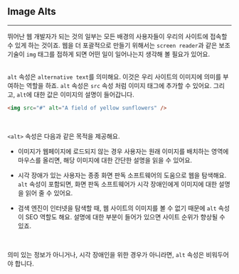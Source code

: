 ## Image Alts
---
뛰어난 웹 개발자가 되는 것의 일부는 모든 배경의 사용자들이 우리의 사이트에 접속할 수 있게 하는 것이죠. 웹을 더 포괄적으로 만들기 위해서는 `screen reader`과 같은 보조 기술이 `img` 태그를 접하게 되면 어떤 일이 일어나는지 생각해 볼 필요가 있어요.
<br>
<br>

`alt` 속성은 `alternative text`를 의미해요. 이것은 우리 사이트의 이미지에 의미를 부여하는 역할을 하죠. `alt` 속성은 `src` 속성 처럼 이미지 태그에 추가할 수 있어요. 그리고, `alt`에 대한 값은 이미지의 설명이 들어갑니다.
```html
<img src="#" alt="A field of yellow sunflowers" />
```
<br>

`<alt>` 속성은 다음과 같은 목적을 제공해요.

- 이미지가 웹페이지에 로드되지 않는 경우 사용자는 원래 이미지를 배치하는 영역에 마우스를 올리면, 해당 이미지에 대한 간단한 설명을 읽을 수 있어요.

- 시각 장애가 있는 사용자는 종종 화면 판독 소프트웨어의 도움으로 웹을 탐색해요. `alt` 속성이 포함되면, 화면 판독 소프트웨어가 시각 장애인에게 이미지에 대한 설명을 읽어 줄 수 있어요.

- 검색 엔진이 인터넷을 탐색할 때, 웹 사이트의 이미지를 볼 수 없기 때문에 `alt` 속성이 SEO 역할도 해요. 설명에 대한 부분이 들어가 있으면 사이트 순위가 향상될 수 있죠.

<br>

의미 있는 정보가 아니거나, 시각 장애인을 위한 경우가 아니라면, `alt` 속성은 비워두어야 합니다.